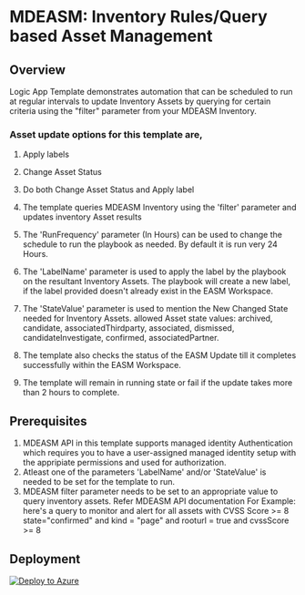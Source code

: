 # MDEASM: Inventory Rules/Query based Asset Management

## Overview
Logic App Template demonstrates automation that can be scheduled to run at regular intervals to update Inventory Assets by querying for certain criteria using the "filter" parameter from your MDEASM Inventory.

### Asset update options for this template are,
  1. Apply labels
  2. Change Asset Status
  3. Do both Change Asset Status and Apply label
     
1. The template queries MDEASM Inventory using the 'filter' parameter and updates inventory Asset results
2. The 'RunFrequency' parameter (In Hours) can be used to change the schedule to run the playbook as needed. By default it is run very 24 Hours.
3. The 'LabelName' parameter is used to apply the label by the playbook on the resultant Inventory Assets. The playbook will create a new label, if the label provided doesn't already exist in the EASM Workspace.
4. The 'StateValue' parameter is used to mention the New Changed State needed for Inventory Assets. allowed Asset state values: archived, candidate, associatedThirdparty, associated, dismissed, candidateInvestigate, confirmed, associatedPartner.
5. The template also checks the status of the EASM Update till it completes successfully within the EASM Workspace.
6. The template will remain in running state or fail if the update takes more than 2 hours to complete.

## Prerequisites
1. MDEASM API in this template supports managed identity Authentication which requires you to have a user-assigned managed identity setup with the appripiate permissions and used for authorization.
2. Atleast one of the parameters 'LabelName' and/or 'StateValue' is needed to be set for the template to run.
3. MDEASM filter parameter needs to be set to an appropriate value to query inventory assets. Refer MDEASM API documentation For Example: here's a query to monitor and alert for all assets with CVSS Score >= 8 state="confirmed" and kind = "page" and rooturl = true and cvssScore >= 8

## Deployment

[![Deploy to Azure](https://aka.ms/deploytoazurebutton)](https://portal.azure.com/#create/Microsoft.Template/uri/https%3A%2F%2Fraw.githubusercontent.com%2Frandallhuff%2FEASI%2Frefs%2Fheads%2Fmain%2FAutomation%2FInventory-Asset-Management%2FEASI-MI-Template.json)
